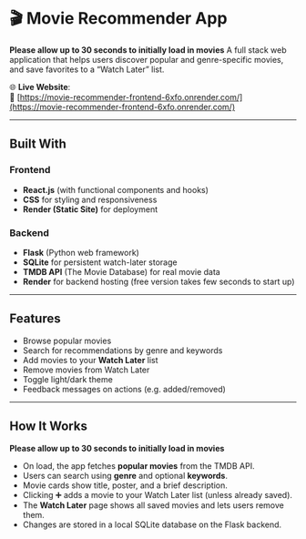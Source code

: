 # 🎬 Movie Recommender App

**Please allow up to 30 seconds to initially load in movies**
A full stack web application that helps users discover popular and genre-specific movies, and save favorites to a “Watch Later” list.

🌐 **Live Website**:  
🔗 [https://movie-recommender-frontend-6xfo.onrender.com/](https://movie-recommender-frontend-6xfo.onrender.com/)

---

## Built With

### Frontend
- **React.js** (with functional components and hooks)
- **CSS** for styling and responsiveness
- **Render (Static Site)** for deployment

### Backend
- **Flask** (Python web framework)
- **SQLite** for persistent watch-later storage
- **TMDB API** (The Movie Database) for real movie data
- **Render** for backend hosting (free version takes few seconds to start up)

---

## Features

- Browse popular movies
- Search for recommendations by genre and keywords
- Add movies to your **Watch Later** list
- Remove movies from Watch Later
- Toggle light/dark theme
- Feedback messages on actions (e.g. added/removed)

---

## How It Works
**Please allow up to 30 seconds to initially load in movies**

- On load, the app fetches **popular movies** from the TMDB API.
- Users can search using **genre** and optional **keywords**.
- Movie cards show title, poster, and a brief description.
- Clicking ➕ adds a movie to your Watch Later list (unless already saved).
- The **Watch Later** page shows all saved movies and lets users remove them.
- Changes are stored in a local SQLite database on the Flask backend.
